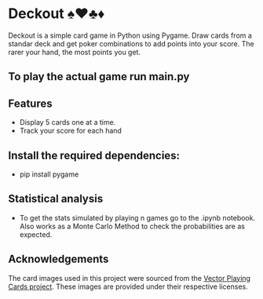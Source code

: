 # Deckout ♠️♥️♣️♦️

Deckout is a simple card game in Python using Pygame. Draw cards from a standar deck and get poker combinations to add points into your score. The rarer your hand, the most points you get.

## To play the actual game run main.py

## Features
- Display 5 cards one at a time.
- Track your score for each hand 

## Install the required dependencies:
- pip install pygame

## Statistical analysis
- To get the stats simulated by playing n games go to the .ipynb notebook. Also works as a Monte Carlo Method to check the probabilities are as expected.

## Acknowledgements
The card images used in this project were sourced from the [Vector Playing Cards project](https://code.google.com/archive/p/vector-playing-cards/). These images are provided under their respective licenses.
